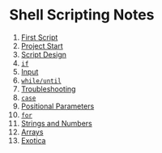 # Shell Scripting Notes

1. [First Script](./01-first.md)
1. [Project Start](./02-start.md)
1. [Script Design](./03-script_design.md)
1. [`if`](./04-if.md)
1. [Input](./05-input.md)
1. [`while/until`](./06-while_until.md)
1. [Troubleshooting]()
1. [`case`]()
1. [Positional Parameters]()
1. [`for`]()
1. [Strings and Numbers]()
1. [Arrays]()
1. [Exotica]()
